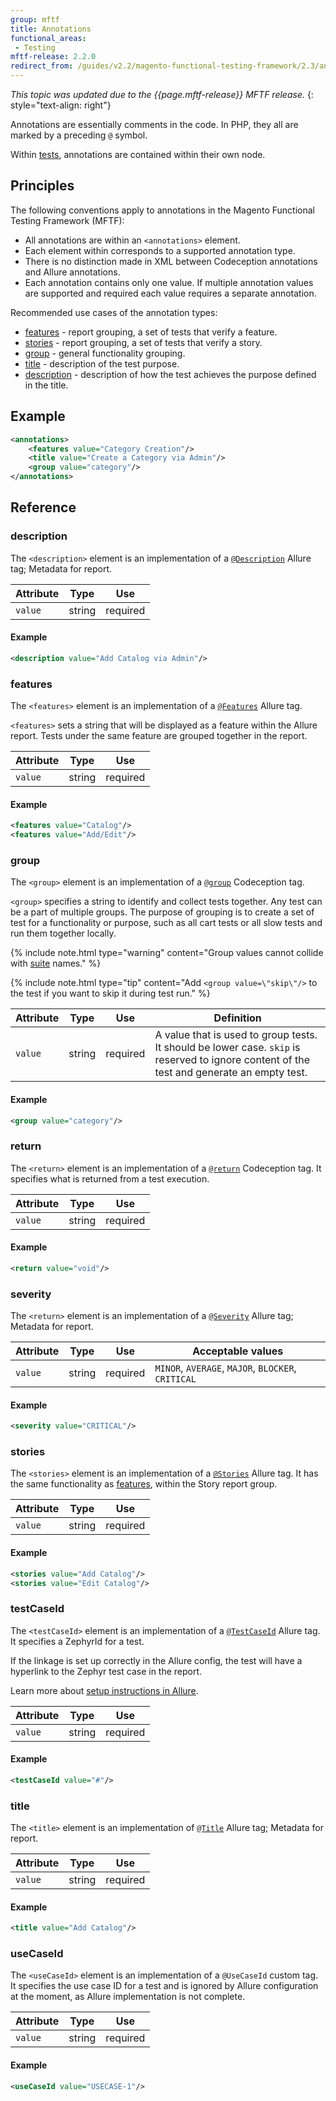 ```yaml
---
group: mftf
title: Annotations
functional_areas:
 - Testing
mftf-release: 2.2.0
redirect_from: /guides/v2.2/magento-functional-testing-framework/2.3/annotations.html
---
```


_This topic was updated due to the {{page.mftf-release}} MFTF release._
{: style="text-align: right"}

Annotations are essentially comments in the code. In PHP, they all are marked by a preceding `@` symbol.

Within [tests], annotations are contained within their own node.

## Principles

The following conventions apply to annotations in the Magento Functional Testing Framework (MFTF):

- All annotations are within an `<annotations>` element.
- Each element within corresponds to a supported annotation type.
- There is no distinction made in XML between Codeception annotations and Allure annotations.
- Each annotation contains only one value.
If multiple annotation values are supported and required each value requires a separate annotation.

Recommended use cases of the annotation types:
- [features] - report grouping, a set of tests that verify a feature.
- [stories] - report grouping, a set of tests that verify a story.
- [group] - general functionality grouping.
- [title] - description of the test purpose.
- [description] - description of how the test achieves the purpose defined in the title.

## Example

```xml
<annotations>
    <features value="Category Creation"/>
    <title value="Create a Category via Admin"/>
    <group value="category"/>
</annotations>
```

## Reference

### description

The `<description>` element is an implementation of a [`@Description`] Allure tag; Metadata for report.

Attribute|Type|Use
---|---|--
`value`|string|required

#### Example

```xml
<description value="Add Catalog via Admin"/>
```

### features

The `<features>` element is an implementation of a [`@Features`] Allure tag.

`<features>` sets a string that will be displayed as a feature within the Allure report. Tests under the same feature are grouped together in the report.

Attribute|Type|Use
---|---|--
`value`|string|required

#### Example

```xml
<features value="Catalog"/>
<features value="Add/Edit"/>
```

### group

The `<group>` element is an implementation of a [`@group`] Codeception tag.

`<group>` specifies a string to identify and collect tests together.
Any test can be a part of multiple groups.
The purpose of grouping is to create a set of test for a functionality or purpose, such as all cart tests or all slow tests and run them together locally.

{% include note.html
type="warning"
content="Group values cannot collide with [suite] names."
%}

{% include note.html
type="tip"
content="Add `<group value=\"skip\"/>` to the test if you want to skip it during test run."
%}

Attribute|Type|Use|Definition
---|---|---|---
`value`|string|required|A value that is used to group tests. It should be lower case. `skip` is reserved to ignore content of the test and generate an empty test.

#### Example

```xml
<group value="category"/>
```

### return

The `<return>` element is an implementation of a [`@return`] Codeception tag.
It specifies what is returned from a test execution.

Attribute|Type|Use
---|---|--
`value`|string|required


#### Example

```xml
<return value="void"/>
```

### severity

The `<return>` element is an implementation of a [`@Severity`] Allure tag; Metadata for report.

Attribute|Type|Use|Acceptable values
---|---|---|---
`value`|string|required|`MINOR`, `AVERAGE`, `MAJOR`, `BLOCKER`, `CRITICAL`

#### Example

```xml
<severity value="CRITICAL"/>
```

### stories

The `<stories>` element is an implementation of a [`@Stories`] Allure tag.
It has the same functionality as [features], within the Story report group.

Attribute|Type|Use
---|---|--
`value`|string|required

#### Example

```xml
<stories value="Add Catalog"/>
<stories value="Edit Catalog"/>
```

### testCaseId

The `<testCaseId>` element is an implementation of a [`@TestCaseId`] Allure tag. It specifies a ZephyrId for a test.

If the linkage is set up correctly in the Allure config, the test will have a hyperlink to the Zephyr test case in the report.

Learn more about [setup instructions in Allure].

Attribute|Type|Use
---|---|--
`value`|string|required

#### Example

```xml
<testCaseId value="#"/>
```

### title

The `<title>` element is an implementation of [`@Title`] Allure tag; Metadata for report.

Attribute|Type|Use
---|---|--
`value`|string|required

#### Example

```xml
<title value="Add Catalog"/>
```

### useCaseId

The `<useCaseId>` element is an implementation of a `@UseCaseId` custom tag. It specifies the use case ID for a test and is ignored by Allure configuration at the moment, as Allure implementation is not complete.

Attribute|Type|Use
---|---|--
`value`|string|required

#### Example

```xml
<useCaseId value="USECASE-1"/>
```

<!-- Link definitions -->

[`@Description`]: https://devhub.io/zh/repos/allure-framework-allure-phpunit#extended-test-class-or-test-method-description
[`@Features`]: https://devhub.io/zh/repos/allure-framework-allure-phpunit#map-test-classes-and-test-methods-to-features-and-stories
[`@group`]: http://codeception.com/docs/07-AdvancedUsage#Groups
[`@return`]: http://codeception.com/docs/07-AdvancedUsage#Examples
[`@Severity`]: https://devhub.io/zh/repos/allure-framework-allure-phpunit#set-test-severity
[`@Stories`]: https://devhub.io/zh/repos/allure-framework-allure-phpunit#map-test-classes-and-test-methods-to-features-and-stories
[`@TestCaseId`]: https://github.com/allure-framework/allure1/wiki/Test-Case-ID
[`@Title`]: https://devhub.io/zh/repos/allure-framework-allure-phpunit#human-readable-test-class-or-test-method-title
[description]: #description
[features]: #features
[group]: #group
[setup instructions in Allure]: https://github.com/allure-framework/allure1/wiki/Test-Case-ID
[severity]: #severity
[stories]: #stories
[suite]: ../suite.html
[tests]: ../test.html
[title]: #title
